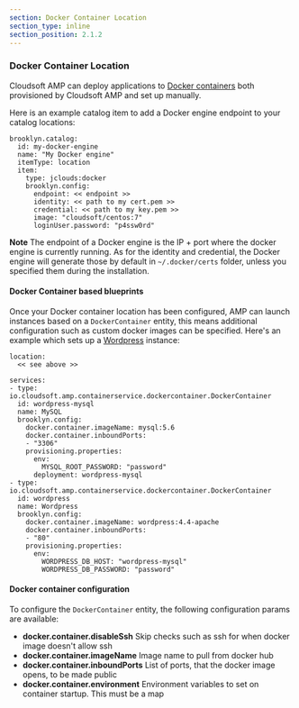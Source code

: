 ```yaml
---
section: Docker Container Location
section_type: inline
section_position: 2.1.2
---
```


### Docker Container Location

Cloudsoft AMP can deploy applications to [Docker containers](https://www.docker.com/products/docker-engine) both provisioned by Cloudsoft AMP and set up manually.

Here is an example catalog item to add a Docker engine endpoint to your catalog locations:

    brooklyn.catalog:
      id: my-docker-engine
      name: "My Docker engine"
      itemType: location
      item:
        type: jclouds:docker
        brooklyn.config:
          endpoint: << endpoint >>
          identity: << path to my cert.pem >>
          credential: << path to my key.pem >>
          image: "cloudsoft/centos:7"
          loginUser.password: "p4ssw0rd"

**Note** The endpoint of a Docker engine is the IP + port where the docker engine is currently running. As for the identity and credential, the Docker engine will generate those by default in `~/.docker/certs` folder, unless you specified them during the installation.

#### Docker Container based blueprints

Once your Docker container location has been configured, AMP can launch instances based on a `DockerContainer` entity, this means additional configuration such as custom docker images can be specified. Here's an example which sets up a [Wordpress](https://wordpress.org/) instance:

    location:
      << see above >>

    services:
    - type: io.cloudsoft.amp.containerservice.dockercontainer.DockerContainer
      id: wordpress-mysql
      name: MySQL
      brooklyn.config:
        docker.container.imageName: mysql:5.6
        docker.container.inboundPorts:
        - "3306"
        provisioning.properties:
          env:
            MYSQL_ROOT_PASSWORD: "password"
          deployment: wordpress-mysql
    - type: io.cloudsoft.amp.containerservice.dockercontainer.DockerContainer
      id: wordpress
      name: Wordpress
      brooklyn.config:
        docker.container.imageName: wordpress:4.4-apache
        docker.container.inboundPorts:
        - "80"
        provisioning.properties:
          env:
            WORDPRESS_DB_HOST: "wordpress-mysql"
            WORDPRESS_DB_PASSWORD: "password"

#### Docker container configuration

To configure the `DockerContainer` entity, the following configuration params are available:

- **docker.container.disableSsh** Skip checks such as ssh for when docker image doesn't allow ssh
- **docker.container.imageName** Image name to pull from docker hub
- **docker.container.inboundPorts** List of ports, that the docker image opens, to be made public
- **docker.container.environment** Environment variables to set on container startup. This must be a map
